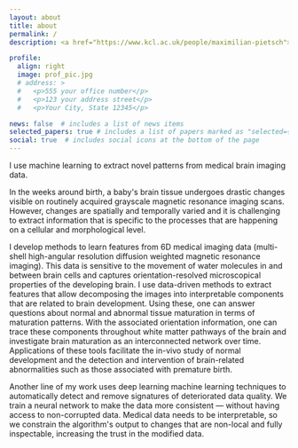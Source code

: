 ```yaml
---
layout: about
title: about
permalink: /
description: <a href="https://www.kcl.ac.uk/people/maximilian-pietsch">King's College London</a>

profile:
  align: right
  image: prof_pic.jpg
  # address: >
  #   <p>555 your office number</p>
  #   <p>123 your address street</p>
  #   <p>Your City, State 12345</p>

news: false  # includes a list of news items
selected_papers: true # includes a list of papers marked as "selected={true}"
social: true  # includes social icons at the bottom of the page
---
```


<!-- Write your biography here. Tell the world about yourself. Link to your favorite [subreddit](http://reddit.com). You can put a picture in, too. The code is already in, just name your picture `prof_pic.jpg` and put it in the `img/` folder.

Put your address / P.O. box / other info right below your picture. You can also disable any these elements by editing `profile` property of the YAML header of your `_pages/about.md`. Edit `_bibliography/papers.bib` and Jekyll will render your [publications page](/al-folio/publications/) automatically.

Link to your social media connections, too. This theme is set up to use [Font Awesome icons](http://fortawesome.github.io/Font-Awesome/) and [Academicons](https://jpswalsh.github.io/academicons/), like the ones below. Add your Facebook, Twitter, LinkedIn, Google Scholar, or just disable all of them. -->

I use machine learning to extract novel patterns from medical brain imaging data.

In the weeks around birth, a baby's brain tissue undergoes drastic changes visible on routinely acquired grayscale magnetic resonance imaging scans. However, changes are spatially and temporally varied and it is challenging to extract information that is specific to the processes that are happening on a cellular and morphological level.

I develop methods to learn features from 6D medical imaging data (multi-shell high-angular resolution diffusion weighted magnetic resonance imaging). This data is sensitive to the movement of water molecules in and between brain cells and captures orientation-resolved microscopical properties of the developing brain. I use data-driven methods to extract features that allow decomposing the images into interpretable components that are related to brain development. Using these, one can answer questions about normal and abnormal tissue maturation in terms of maturation patterns. With the associated orientation information, one can trace these components throughout white matter pathways of the brain and investigate brain maturation as an interconnected network over time. Applications of these tools facilitate the in-vivo study of normal development and the detection and intervention of brain-related abnormalities such as those associated with premature birth.

Another line of my work uses deep learning machine learning techniques to automatically detect and remove signatures of deteriorated data quality. We train a neural network to make the data more consistent — without having access to non-corrupted data. Medical data needs to be interpretable, so we constrain the algorithm's output to changes that are non-local and fully inspectable, increasing the trust in the modified data.

